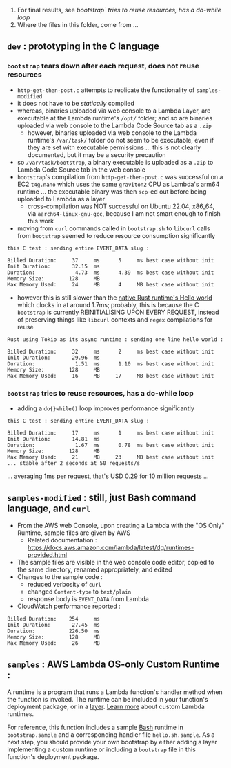 1. For final results, see *bootstrap` tries to reuse resources, has a do-while loop*
2. Where the files in this folder, come from ...

## `dev` : prototyping in the C language

### `bootstrap` tears down after each request, does not reuse resources
- `http-get-then-post.c` attempts to replicate the functionality of
  `samples-modified`
- it does not have to be *statically* compiled
- whereas, binaries uploaded via web console to a Lambda Layer, are executable
  at the Lambda runtime's `/opt/` folder; and so are binaries uploaded via web
  console to the Lambda Code Source tab as a `.zip`
    - however, binaries uploaded via web console to the Lambda runtime's
      `/var/task/` folder do not seem to be executable, even if they are set
      with executable permissions ... this is not clearly documented, but it may
      be a security precaution
- so `/var/task/bootstrap`, a binary executable is uploaded as a `.zip` to
  Lambda Code Source tab in the web console
- `bootstrap`'s compilation from `http-get-then-post.c` was successful on a EC2
  `t4g.nano` which uses the same `graviton2` CPU as Lambda's arm64 runtime ...
  the executable binary was then `scp`-ed out before being uploaded to Lambda as
  a layer
    - cross-compilation was NOT successful on Ubuntu 22.04, x86_64, via
      `aarch64-linux-gnu-gcc`, because I am not smart enough to finish this work
-  moving from `curl` commands called in `bootstrap.sh` to `libcurl` calls from
   `bootstrap` seemed to reduce resource consumption significantly
```
this C test : sending entire EVENT_DATA slug : 

Billed Duration:     37     ms      5     ms best case without init
Init Duration:       32.15  ms      
Duration:             4.73  ms      4.39  ms best case without init
Memory Size:        128     MB      
Max Memory Used:     24     MB      4     MB best case without init 
```
 
- however this is still slower than the [native Rust runtime's Hello
  world](https://github.com/awslabs/aws-lambda-rust-runtime) which clocks in at
  around 1.7ms; probably, this is because the C `bootstrap` is currently
  REINITIALISING UPON EVERY REQUEST, instead of preserving things like `libcurl`
  contexts and `regex` compilations for reuse

```
Rust using Tokio as its async runtime : sending one line hello world :

Billed Duration:     32     ms      2     ms best case without init
Init Duration:       29.96  ms      
Duration:             1.51  ms      1.10  ms best case without init
Memory Size:        128     MB      
Max Memory Used:     16     MB     17     MB best case without init 
```

### `bootstrap` tries to reuse resources, has a do-while loop

- adding a `do{}while()` loop improves performance significantly
```
this C test : sending entire EVENT_DATA slug : 

Billed Duration:     17     ms      1     ms best case without init
Init Duration:       14.81  ms      
Duration:             1.67  ms      0.78  ms best case without init
Memory Size:        128     MB      
Max Memory Used:     21     MB     23     MB best case without init ... stable after 2 seconds at 50 requests/s 
```
... averaging 1ms per request, that's USD 0.29 for 10 million requests ...

## `samples-modified` : still, just Bash command language, and `curl`

- From the AWS web Console, upon creating a Lambda with the "OS Only" Runtime,
  sample files are given by AWS
  - Related documentation :
    https://docs.aws.amazon.com/lambda/latest/dg/runtimes-provided.html
- The sample files are visible in the web console code editor, copied to the
  same directory, renamed appropriately, and edited
- Changes to the sample code :
  - reduced verbosity of `curl`
  - changed `Content-type` to `text/plain`
  - response body is `EVENT_DATA` from Lambda
- CloudWatch performance reported : 

```
Billed Duration:    254     ms 
Init Duration:       27.45  ms 
Duration:           226.50  ms 
Memory Size:        128     MB 
Max Memory Used:     26     MB 
```

## `samples` : AWS Lambda OS-only Custom Runtime :

A runtime is a program that runs a Lambda function's handler method when the
function is invoked. The runtime can be included in your function's deployment
package, or in a
[layer](https://docs.aws.amazon.com/lambda/latest/dg/configuration-layers.html).
[Learn more](https://docs.aws.amazon.com/lambda/latest/dg/runtimes-custom.html)
about custom Lambda runtimes.

For reference, this function includes a sample
[Bash](https://www.gnu.org/software/bash/) runtime in `bootstrap.sample` and a
corresponding handler file `hello.sh.sample`. As a next step, you should provide
your own bootstrap by either adding a layer implementing a custom runtime or
including a `bootstrap` file in this function's deployment package.
